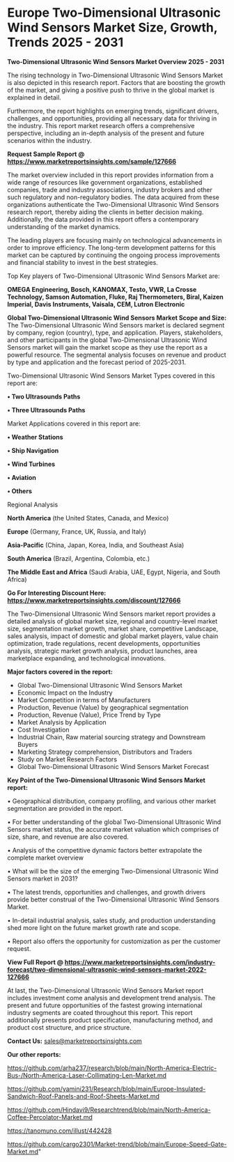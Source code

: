  # Europe Two-Dimensional Ultrasonic Wind Sensors Market Size, Growth, Trends 2025 - 2031

<Strong> Two-Dimensional Ultrasonic Wind Sensors Market Overview 2025 - 2031</strong>

The rising technology in Two-Dimensional Ultrasonic Wind Sensors Market is also depicted in this research report. Factors that are boosting the growth of the market, and giving a positive push to thrive in the global market is explained in detail.

Furthermore, the report highlights on emerging trends, significant drivers, challenges, and opportunities, providing all necessary data for thriving in the industry. This report market research offers a comprehensive perspective, including an in-depth analysis of the present and future scenarios within the industry.

<strong>Request Sample Report @ <a href=https://www.marketreportsinsights.com/sample/127666>https://www.marketreportsinsights.com/sample/127666</a></strong>

The market overview included in this report provides information from a wide range of resources like government organizations, established companies, trade and industry associations, industry brokers and other such regulatory and non-regulatory bodies. The data acquired from these organizations authenticate the Two-Dimensional Ultrasonic Wind Sensors research report, thereby aiding the clients in better decision making. Additionally, the data provided in this report offers a contemporary understanding of the market dynamics.

The leading players are focusing mainly on technological advancements in order to improve efficiency. The long-term development patterns for this market can be captured by continuing the ongoing process improvements and financial stability to invest in the best strategies.

Top Key players of Two-Dimensional Ultrasonic Wind Sensors Market are:

<strong>OMEGA Engineering, Bosch, KANOMAX, Testo, VWR, La Crosse Technology, Samson Automation, Fluke, Raj Thermometers, Biral, Kaizen Imperial, Davis Instruments, Vaisala, CEM, Lutron Electronic</strong>

<strong><b>Global Two-Dimensional Ultrasonic Wind Sensors Market Scope and Size:</b></strong>
The Two-Dimensional Ultrasonic Wind Sensors market is declared segment by company, region (country), type, and application. Players, stakeholders, and other participants in the global Two-Dimensional Ultrasonic Wind Sensors market will gain the market scope as they use the report as a powerful resource. The segmental analysis focuses on revenue and product by type and application and the forecast period of 2025-2031.

Two-Dimensional Ultrasonic Wind Sensors Market Types covered in this report are:

<strong>• Two Ultrasounds Paths

• Three Ultrasounds Paths</strong>

Market Applications covered in this report are:

<strong>• Weather Stations

• Ship Navigation

• Wind Turbines

• Aviation

• Others</strong> 

Regional Analysis

<strong>North America</strong> (the United States, Canada, and Mexico)

<strong>Europe</strong> (Germany, France, UK, Russia, and Italy)

<strong>Asia-Pacific</strong> (China, Japan, Korea, India, and Southeast Asia)

<strong>South America</strong> (Brazil, Argentina, Colombia, etc.)

<strong>The Middle East and Africa</strong> (Saudi Arabia, UAE, Egypt, Nigeria, and South Africa)

<strong>Go For Interesting Discount Here: <a href=https://www.marketreportsinsights.com/discount/127666>https://www.marketreportsinsights.com/discount/127666</a></strong>

The Two-Dimensional Ultrasonic Wind Sensors market report provides a detailed analysis of global market size, regional and country-level market size, segmentation market growth, market share, competitive Landscape, sales analysis, impact of domestic and global market players, value chain optimization, trade regulations, recent developments, opportunities analysis, strategic market growth analysis, product launches, area marketplace expanding, and technological innovations.

<strong><b>Major factors covered in the report:</b></strong>
<ul>
  <li>Global Two-Dimensional Ultrasonic Wind Sensors Market </li>
  <li>Economic Impact on the Industry</li>
  <li>Market Competition in terms of Manufacturers</li>
  <li>Production, Revenue (Value) by geographical segmentation</li>
  <li>Production, Revenue (Value), Price Trend by Type</li>
  <li>Market Analysis by Application</li>
  <li>Cost Investigation</li>
  <li>Industrial Chain, Raw material sourcing strategy and Downstream Buyers</li>
  <li>Marketing Strategy comprehension, Distributors and Traders</li>
  <li>Study on Market Research Factors</li>
  <li>Global Two-Dimensional Ultrasonic Wind Sensors Market Forecast</li>
</ul>

<strong><b>Key Point of the Two-Dimensional Ultrasonic Wind Sensors Market report:</b></strong>

• Geographical distribution, company profiling, and various other market segmentation are provided in the report.

• For better understanding of the global Two-Dimensional Ultrasonic Wind Sensors market status, the accurate market valuation which comprises of size, share, and revenue are also covered.

• Analysis of the competitive dynamic factors better extrapolate the complete market overview

• What will be the size of the emerging Two-Dimensional Ultrasonic Wind Sensors market in 2031?

• The latest trends, opportunities and challenges, and growth drivers provide better construal of the Two-Dimensional Ultrasonic Wind Sensors Market.

• In-detail industrial analysis, sales study, and production understanding shed more light on the future market growth rate and scope.

• Report also offers the opportunity for customization as per the customer request.

<strong><b>View Full Report @ <a href=https://www.marketreportsinsights.com/industry-forecast/two-dimensional-ultrasonic-wind-sensors-market-2022-127666>https://www.marketreportsinsights.com/industry-forecast/two-dimensional-ultrasonic-wind-sensors-market-2022-127666</a></b></strong>


At last, the Two-Dimensional Ultrasonic Wind Sensors Market report includes investment come analysis and development trend analysis. The present and future opportunities of the fastest growing international industry segments are coated throughout this report. This report additionally presents product specification, manufacturing method, and product cost structure, and price structure.

<strong>Contact Us:</strong>
sales@marketreportsinsights.com

<strong>Our other reports:</strong>

<a href=https://github.com/arha237/research/blob/main/North-America-Electric-Bus-/North-America-Laser-Collimating-Len-Market.md>https://github.com/arha237/research/blob/main/North-America-Electric-Bus-/North-America-Laser-Collimating-Len-Market.md</a>

<a href=https://github.com/yamini231/Research/blob/main/Europe-Insulated-Sandwich-Roof-Panels-and-Roof-Sheets-Market.md>https://github.com/yamini231/Research/blob/main/Europe-Insulated-Sandwich-Roof-Panels-and-Roof-Sheets-Market.md</a>

<a href=https://github.com/Hindavi9/Researchtrend/blob/main/North-America-Coffee-Percolator-Market.md>https://github.com/Hindavi9/Researchtrend/blob/main/North-America-Coffee-Percolator-Market.md</a>

<a href=https://tanomuno.com/illust/442428>https://tanomuno.com/illust/442428</a>

<a href=https://github.com/cargo2301/Market-trend/blob/main/Europe-Speed-Gate-Market.md>https://github.com/cargo2301/Market-trend/blob/main/Europe-Speed-Gate-Market.md</a>"
